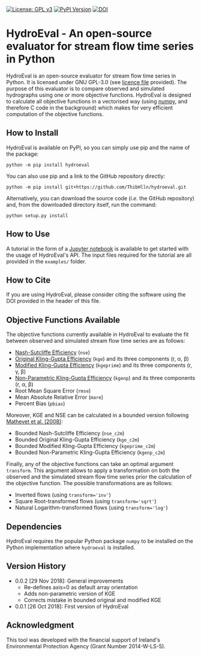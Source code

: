 [![License: GPL v3](https://img.shields.io/badge/License-GPL%20v3-blue.svg)](https://www.gnu.org/licenses/gpl-3.0)
[![PyPI Version](https://badge.fury.io/py/hydroeval.svg)](https://pypi.python.org/pypi/hydroeval)
[![DOI](https://zenodo.org/badge/DOI/10.5281/zenodo.2591218.svg)](https://doi.org/10.5281/zenodo.2591218)

# HydroEval - An open-source evaluator for stream flow time series in Python

HydroEval is an open-source evaluator for stream flow time series in Python. It is licensed under GNU GPL-3.0 (see [licence file](https://github.com/ThibHlln/hydroeval/blob/master/LICENCE.md) provided). The purpose of this evaluator is to compare observed and simulated hydrographs using one or more objective functions. HydroEval is designed to calculate all objective functions in a vectorised way (using [numpy](https://github.com/numpy/numpy), and therefore C code in the background) which makes for very efficient computation of the objective functions.

## How to Install

HydroEval is available on PyPI, so you can simply use pip and the name of the package:

    python -m pip install hydroeval

You can also use pip and a link to the GitHub repository directly:

	python -m pip install git+https://github.com/ThibHlln/hydroeval.git

Alternatively, you can download the source code (*i.e.* the GitHub repository) and, from the downloaded directory itself, run the command:

    python setup.py install

## How to Use

A tutorial in the form of a [Jupyter notebook](https://github.com/ThibHlln/hydroeval/blob/master/examples/api_usage_example.ipynb) is available to get started with the usage of HydroEval's API. The input files required for the tutorial are all provided in the `examples/` folder.

## How to Cite

If you are using HydroEval, please consider citing the software using the DOI provided in the header of this file.

## Objective Functions Available

The objective functions currently available in HydroEval to evaluate the fit between observed and simulated stream flow time series are as follows:
* [Nash-Sutcliffe Efficiency](https://doi.org/10.1016/0022-1694(70)90255-6) (`nse`)
* [Original Kling-Gupta Efficiency](https://doi.org/10.1016/j.jhydrol.2009.08.003) (`kge`) and its three components (r, α, β)
* [Modified Kling-Gupta Efficiency](https://doi.org/10.1016/j.jhydrol.2012.01.011) (`kgeprime`) and its three components (r, γ, β)
* [Non-Parametric Kling-Gupta Efficiency](https://doi.org/10.1080/02626667.2018.1552002) (`kgenp`) and its three components (r, α, β)
* Root Mean Square Error (`rmse`)
* Mean Absolute Relative Error (`mare`)
* Percent Bias (`pbias`)

Moreover, KGE and NSE can be calculated in a bounded version following [Mathevet et al. (2008)](https://iahs.info/uploads/dms/13614.21--211-219-41-MATHEVET.pdf):

* Bounded Nash-Sutcliffe Efficiency (`nse_c2m`)
* Bounded Original Kling-Gupta Efficiency (`kge_c2m`)
* Bounded Modified Kling-Gupta Efficiency (`kgeprime_c2m`)
* Bounded Non-Parametric Kling-Gupta Efficiency (`kgenp_c2m`)

Finally, any of the objective functions can take an optimal argument `transform`. This argument allows to apply a transformation on both the observed and the simulated stream flow time series prior the calculation of the objective function. The possible transformations are as follows:
* Inverted flows (using `transform='inv'`)
* Square Root-transformed flows (using `transform='sqrt'`)
* Natural Logarithm-transformed flows (using `transform='log'`)

## Dependencies

HydroEval requires the popular Python package `numpy` to be installed on the Python implementation where `hydroeval` is installed.

## Version History

* 0.0.2 [29 Nov 2018]: General improvements
    * Re-defines axis=0 as default array orientation
    * Adds non-parametric version of KGE
    * Corrects mistake in bounded original and modified KGE
* 0.0.1 [26 Oct 2018]: First version of HydroEval

## Acknowledgment

This tool was developed with the financial support of Ireland's Environmental Protection Agency (Grant Number 2014-W-LS-5).